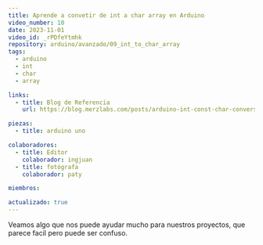 ```yaml
---
title: Aprende a convetir de int a char array en Arduino
video_number: 10
date: 2023-11-01
video_id: _rPDfeYtmhk
repository: arduino/avanzado/09_int_to_char_array
tags:
  - arduino
  - int
  - char
  - array

links:
  - title: Blog de Referencia
    url: https://blog.merzlabs.com/posts/arduino-int-const-char-conversion/

piezas:
  - title: arduino uno

colaboradores:
  - title: Editor
    colaborador: ingjuan
  - title: fotógrafa
    colaborador: paty

miembros: 

actualizado: true
---
```


Veamos algo que nos puede ayudar mucho para nuestros proyectos, que parece facil pero puede ser confuso.
